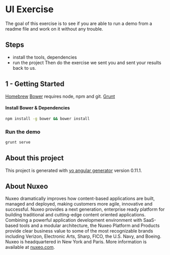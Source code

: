 # UI Exercise
The goal of this exercise is to see if you are able to run a demo from a readme file and work on it without any trouble.

## Steps
* install the tools, dependencies
* run the project
Then do the exercise we sent you and sent your results back to us.

## 1 - Getting Started
[Homebrew](http://brew.sh/)
[Bower](http://bower.io/) requires node, npm and git.
[Grunt](http://gruntjs.com/)

#### Install Bower & Dependencies

```sh
npm install -g bower && bower install
```

### Run the demo

```sh
grunt serve
```

## About this project

This project is generated with [yo angular generator](https://github.com/yeoman/generator-angular)
version 0.11.1.

## About Nuxeo

Nuxeo dramatically improves how content-based applications are built, managed and deployed, making customers more agile, innovative and successful. Nuxeo provides a next generation, enterprise ready platform for building traditional and cutting-edge content oriented applications. Combining a powerful application development environment with SaaS-based tools and a modular architecture, the Nuxeo Platform and Products provide clear business value to some of the most recognizable brands including Verizon, Electronic Arts, Sharp, FICO, the U.S. Navy, and Boeing. Nuxeo is headquartered in New York and Paris. More information is available at [nuxeo.com](http://nuxeo.com).
